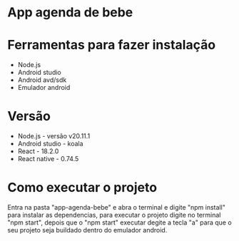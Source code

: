 # App agenda de bebe

# Ferramentas para fazer instalação

- Node.js
- Android studio
- Android avd/sdk
- Emulador android

# Versão

- Node.js - versão v20.11.1
- Android studio - koala
- React - 18.2.0
- React native - 0.74.5

# Como executar o projeto

Entra na pasta "app-agenda-bebe" e abra o terminal e digite "npm install" para instalar as dependencias, para executar o projeto digite no terminal "npm start", depois que o "npm start" executar degite a tecla "a" para que o seu projeto seja buildado dentro do emulador android. 
